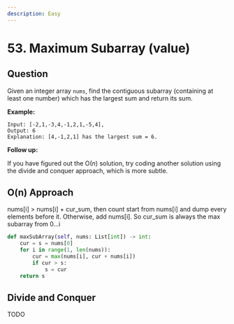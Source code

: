 ```yaml
---
description: Easy
---
```


# 53. Maximum Subarray \(value\)

## Question

Given an integer array `nums`, find the contiguous subarray \(containing at least one number\) which has the largest sum and return its sum.

**Example:**

```text
Input: [-2,1,-3,4,-1,2,1,-5,4],
Output: 6
Explanation: [4,-1,2,1] has the largest sum = 6.
```

**Follow up:**

If you have figured out the O\(_n_\) solution, try coding another solution using the divide and conquer approach, which is more subtle.

## O\(n\) Approach

nums\[i\] &gt; nums\[i\] + cur\_sum, then count start from nums\[i\] and dump every elements before it. Otherwise, add nums\[i\]. So cur\_sum is always the max subarray from 0...i 

```python
def maxSubArray(self, nums: List[int]) -> int:
    cur = s = nums[0]
    for i in range(1, len(nums)):
        cur = max(nums[i], cur + nums[i])
        if cur > s: 
            s = cur
    return s
```

## Divide and Conquer 

TODO


